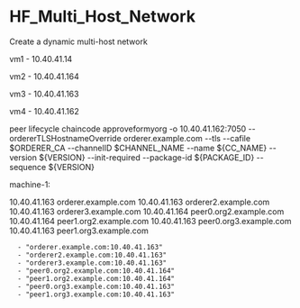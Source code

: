 # HF_Multi_Host_Network
Create a dynamic multi-host network



vm1 - 10.40.41.14

vm2 - 10.40.41.164

vm3 - 10.40.41.163

vm4 - 10.40.41.162



peer lifecycle chaincode approveformyorg -o 10.40.41.162:7050 --ordererTLSHostnameOverride orderer.example.com --tls --cafile $ORDERER_CA --channelID $CHANNEL_NAME --name ${CC_NAME} --version ${VERSION} --init-required --package-id ${PACKAGE_ID} --sequence ${VERSION}



machine-1:

10.40.41.163    orderer.example.com
10.40.41.163    orderer2.example.com
10.40.41.163    orderer3.example.com
10.40.41.164    peer0.org2.example.com
10.40.41.164    peer1.org2.example.com
10.40.41.163    peer0.org3.example.com
10.40.41.163    peer1.org3.example.com




      - "orderer.example.com:10.40.41.163"
      - "orderer2.example.com:10.40.41.163"
      - "orderer3.example.com:10.40.41.163"
      - "peer0.org2.example.com:10.40.41.164"
      - "peer1.org2.example.com:10.40.41.164"
      - "peer0.org3.example.com:10.40.41.163"
      - "peer1.org3.example.com:10.40.41.163"
